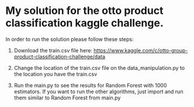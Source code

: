 # My solution for the otto product classification kaggle challenge.

In order to run the solution please follow these steps:

1. Download the train.csv file here: https://www.kaggle.com/c/otto-group-product-classification-challenge/data

2. Change the location of the train.csv file on the data_manipulation.py to the location you have the train.csv

3. Run the main.py to see the results for Random Forest with 1000 estimators. If you want to run the other algorithms, just import and run them similar to Random Forest from main.py
